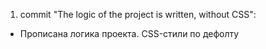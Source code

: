 1. commit "The logic of the project is written, without CSS":
- Прописана логика проекта. CSS-стили по дефолту